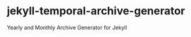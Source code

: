 jekyll-temporal-archive-generator
==============================

Yearly and Monthly Archive Generator for Jekyll
